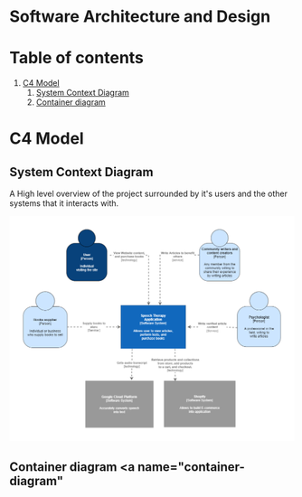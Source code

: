 # Software Architecture and Design

# Table of contents
1. [C4 Model](#c4-model)
    1. [System Context Diagram](#system-context-diagram)
    2. [Container diagram](#container-diagram)


# C4 Model <a name="c4-model"></a>

## System Context Diagram <a name="system-context-diagram"></a>

A High level overview of the project surrounded by it's users and the other systems that it interacts with. 

<img src="https://github.com/shaznan/speech-therapy-app/blob/2f3acd204bb538d9cf52687673114fb2b71494a9/docs/assets/Speech%20therapy%20architecture%20%20(2).png" width="800" />


## Container diagram <a name="container-diagram" </a>







